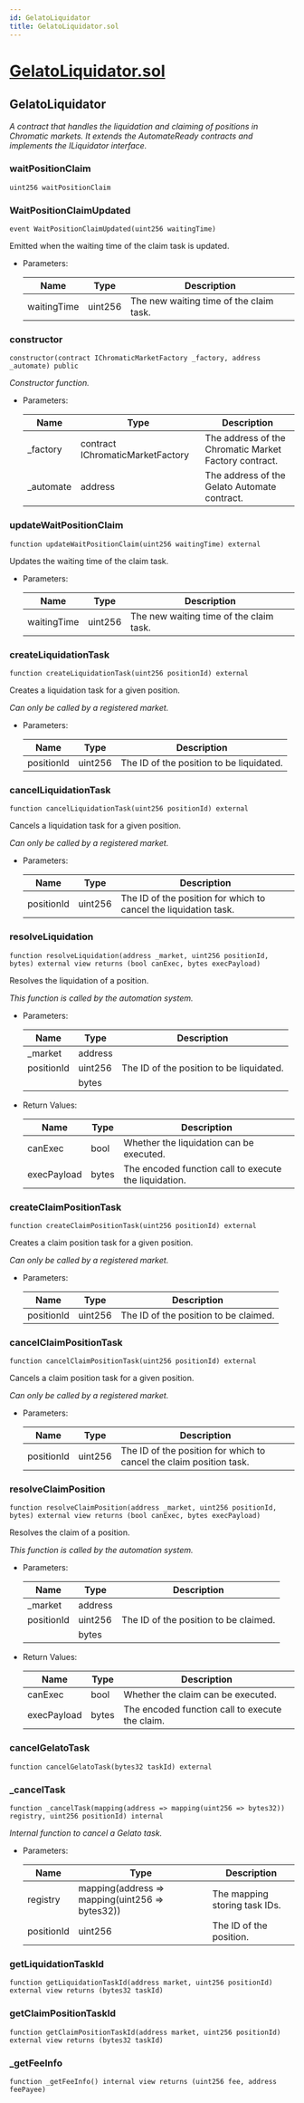 ```yaml
---
id: GelatoLiquidator
title: GelatoLiquidator.sol
---
```

# [GelatoLiquidator.sol](https://github.com/chromatic-protocol/contracts/tree/main/contracts/core/automation/GelatoLiquidator.sol)

## GelatoLiquidator

_A contract that handles the liquidation and claiming of positions in Chromatic markets.
     It extends the AutomateReady contracts and implements the ILiquidator interface._

### waitPositionClaim

```solidity
uint256 waitPositionClaim
```

### WaitPositionClaimUpdated

```solidity
event WaitPositionClaimUpdated(uint256 waitingTime)
```

Emitted when the waiting time of the claim task is updated.

- Parameters:

  | Name | Type | Description |
  | ---- | ---- | ----------- |
  | waitingTime | uint256 | The new waiting time of the claim task. |

### constructor

```solidity
constructor(contract IChromaticMarketFactory _factory, address _automate) public
```

_Constructor function._

- Parameters:

  | Name | Type | Description |
  | ---- | ---- | ----------- |
  | _factory | contract IChromaticMarketFactory | The address of the Chromatic Market Factory contract. |
  | _automate | address | The address of the Gelato Automate contract. |

### updateWaitPositionClaim

```solidity
function updateWaitPositionClaim(uint256 waitingTime) external
```

Updates the waiting time of the claim task.

- Parameters:

  | Name | Type | Description |
  | ---- | ---- | ----------- |
  | waitingTime | uint256 | The new waiting time of the claim task. |

### createLiquidationTask

```solidity
function createLiquidationTask(uint256 positionId) external
```

Creates a liquidation task for a given position.

_Can only be called by a registered market._

- Parameters:

  | Name | Type | Description |
  | ---- | ---- | ----------- |
  | positionId | uint256 | The ID of the position to be liquidated. |

### cancelLiquidationTask

```solidity
function cancelLiquidationTask(uint256 positionId) external
```

Cancels a liquidation task for a given position.

_Can only be called by a registered market._

- Parameters:

  | Name | Type | Description |
  | ---- | ---- | ----------- |
  | positionId | uint256 | The ID of the position for which to cancel the liquidation task. |

### resolveLiquidation

```solidity
function resolveLiquidation(address _market, uint256 positionId, bytes) external view returns (bool canExec, bytes execPayload)
```

Resolves the liquidation of a position.

_This function is called by the automation system._

- Parameters:

  | Name | Type | Description |
  | ---- | ---- | ----------- |
  | _market | address |  |
  | positionId | uint256 | The ID of the position to be liquidated. |
  |  | bytes |  |

- Return Values:

  | Name | Type | Description |
  | ---- | ---- | ----------- |
  | canExec | bool | Whether the liquidation can be executed. |
  | execPayload | bytes | The encoded function call to execute the liquidation. |

### createClaimPositionTask

```solidity
function createClaimPositionTask(uint256 positionId) external
```

Creates a claim position task for a given position.

_Can only be called by a registered market._

- Parameters:

  | Name | Type | Description |
  | ---- | ---- | ----------- |
  | positionId | uint256 | The ID of the position to be claimed. |

### cancelClaimPositionTask

```solidity
function cancelClaimPositionTask(uint256 positionId) external
```

Cancels a claim position task for a given position.

_Can only be called by a registered market._

- Parameters:

  | Name | Type | Description |
  | ---- | ---- | ----------- |
  | positionId | uint256 | The ID of the position for which to cancel the claim position task. |

### resolveClaimPosition

```solidity
function resolveClaimPosition(address _market, uint256 positionId, bytes) external view returns (bool canExec, bytes execPayload)
```

Resolves the claim of a position.

_This function is called by the automation system._

- Parameters:

  | Name | Type | Description |
  | ---- | ---- | ----------- |
  | _market | address |  |
  | positionId | uint256 | The ID of the position to be claimed. |
  |  | bytes |  |

- Return Values:

  | Name | Type | Description |
  | ---- | ---- | ----------- |
  | canExec | bool | Whether the claim can be executed. |
  | execPayload | bytes | The encoded function call to execute the claim. |

### cancelGelatoTask

```solidity
function cancelGelatoTask(bytes32 taskId) external
```

### _cancelTask

```solidity
function _cancelTask(mapping(address => mapping(uint256 => bytes32)) registry, uint256 positionId) internal
```

_Internal function to cancel a Gelato task._

- Parameters:

  | Name | Type | Description |
  | ---- | ---- | ----------- |
  | registry | mapping(address &#x3D;&gt; mapping(uint256 &#x3D;&gt; bytes32)) | The mapping storing task IDs. |
  | positionId | uint256 | The ID of the position. |

### getLiquidationTaskId

```solidity
function getLiquidationTaskId(address market, uint256 positionId) external view returns (bytes32 taskId)
```

### getClaimPositionTaskId

```solidity
function getClaimPositionTaskId(address market, uint256 positionId) external view returns (bytes32 taskId)
```

### _getFeeInfo

```solidity
function _getFeeInfo() internal view returns (uint256 fee, address feePayee)
```

